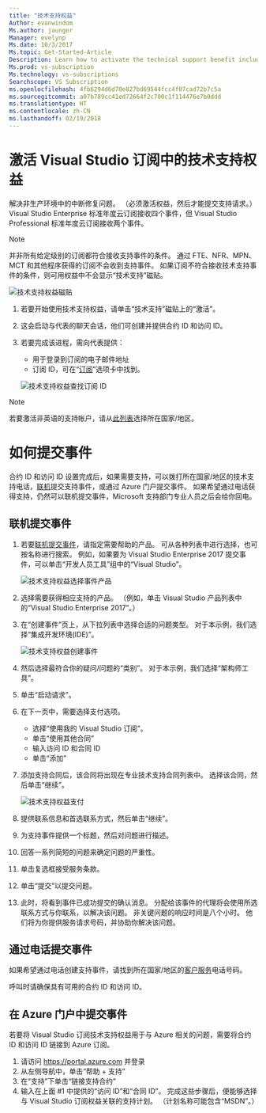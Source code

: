 ```yaml
---
title: "技术支持权益"
Author: evanwindom
Ms.author: jaunger
Manager: evelynp
Ms.date: 10/3/2017
Ms.topic: Get-Started-Article
Description: Learn how to activate the technical support benefit included with your Visual Studio subscription.
Ms.prod: vs-subscription
Ms.technology: vs-subscriptions
Searchscope: VS Subscription
ms.openlocfilehash: 4fb6294d6d70e827bd69544fcc4f07cad72b7c5a
ms.sourcegitcommit: a07b789cc41ed72664f2c700c1f114476e7b0ddd
ms.translationtype: HT
ms.contentlocale: zh-CN
ms.lasthandoff: 02/19/2018
---
```

# <a name="activating-the-technical-support-benefit-in-visual-studio-subscriptions"></a>激活 Visual Studio 订阅中的技术支持权益

解决非生产环境中的中断修复问题。  （必须激活权益，然后才能提交支持请求。）Visual Studio Enterprise 标准年度云订阅接收四个事件，但 Visual Studio Professional 标准年度云订阅接收两个事件。  

> [!NOTE]
> 并非所有给定级别的订阅都符合接收支持事件的条件。  通过 FTE、NFR、MPN、MCT 和其他程序获得的订阅不会收到支持事件。  如果订阅不符合接收技术支持事件的条件，则可用权益中不会显示“技术支持”磁贴。 

   ![技术支持权益磁贴](_img\vs-tech-support\vs-tech-support-tile.png)

1.  若要开始使用技术支持权益，请单击“技术支持”磁贴上的“激活”。 

2.  这会启动与代表的聊天会话，他们可创建并提供合约 ID 和访问 ID。 

3.  若要完成该进程，需向代表提供：
    - 用于登录到订阅的电子邮件地址
    - 订阅 ID，可在“[订阅](https://my.visualstudio.com/subscriptions)”选项卡中找到。 

    ![技术支持权益查找订阅 ID](_img\vs-tech-support\vs-tech-support-subID-cropped.png)

> [!NOTE]
> 若要激活非英语的支持帐户，请从[此列表](http://support.microsoft.com/activatesupport)选择所在国家/地区。   

# <a name="how-to-submit-an-incident"></a>如何提交事件
合约 ID 和访问 ID 设置完成后，如果需要支持，可以拨打所在国家/地区的技术支持电话，[联机](http://support.microsoft.com/oas/)提交支持事件，或通过 Azure 门户提交事件。  如果希望通过电话获得支持，仍然可以联机提交事件，Microsoft 支持部门专业人员之后会给你回电。

## <a name="submitting-an-incident-online"></a>联机提交事件
1.  若要[联机提交事件](http://support.microsoft.com/oas/)，请指定需要帮助的产品。  可从各种列表中进行选择，也可按名称进行搜索。  例如，如果要为 Visual Studio Enterprise 2017 提交事件，可以单击“开发人员工具”组中的“Visual Studio”。 

    ![技术支持权益选择事件产品](_img\vs-tech-support\vs-tech-support-select-product.png)

2.  选择需要获得相应支持的产品。  （例如，单击 Visual Studio 产品列表中的“Visual Studio Enterprise 2017”。） 

3.  在“创建事件”页上，从下拉列表中选择合适的问题类型。  对于本示例，我们选择“集成开发环境(IDE)”。

    ![技术支持权益创建事件](_img\vs-tech-support\vs-tech-support-create-incident.png)

4.  然后选择最符合你的疑问/问题的“类别”。  对于本示例，我们选择“架构师工具”。

5.  单击“启动请求”。 
 
6.  在下一页中，需要选择支付选项。  
    - 选择“使用我的 Visual Studio 订阅”。 
    - 单击“使用其他合同”
    - 输入访问 ID 和合同 ID
    - 单击“添加”

7.  添加支持合同后，该合同将出现在专业技术支持合同列表中。  选择该合同，然后单击“继续”。
 
    ![技术支持权益支付](_img\vs-tech-support\vs-tech-support-payment.png)

8.  提供联系信息和首选联系方式，然后单击“继续”。  
 
9.  为支持事件提供一个标题，然后对问题进行描述。  

10. 回答一系列简短的问题来确定问题的严重性。  

11. 单击复选框接受服务条款。

12. 单击“提交”以提交问题。  
 
13. 此时，将看到事件已成功提交的确认消息。  分配给该事件的代理将会使用所选联系方式与你联系，以解决该问题。  非关键问题的响应时间是八个小时。 他们将为你提供服务请求号码，并协助你解决该问题。 

## <a name="submitting-an-incident-by-phone"></a>通过电话提交事件
如果希望通过电话创建支持事件，请找到所在国家/地区的[客户服务](https://support.microsoft.com/help/13948/global-customer-service-phone-numbers)电话号码。  

呼叫时请确保具有可用的合约 ID 和访问 ID。 

## <a name="submitting-an-incident-within-the-azure-portal"></a>在 Azure 门户中提交事件
若要将 Visual Studio 订阅技术支持权益用于与 Azure 相关的问题，需要将合约 ID 和访问 ID 链接到 Azure 订阅。  
1.  请访问 https://portal.azure.com 并登录
2.  从左侧导航中，单击“帮助 + 支持”
3.  在“支持”下单击“链接支持合约”
4.  输入在上面 #1 中提供的“访问 ID”和“合同 ID”。
完成这些步骤后，便能够选择与 Visual Studio 订阅权益关联的支持计划。  （计划名称可能包含“MSDN”。）

 

